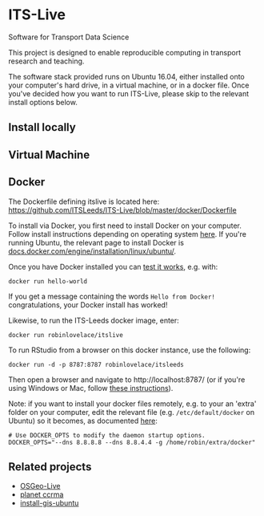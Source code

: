 # ITS-Live

Software for Transport Data Science

This project is designed to enable reproducible computing in transport research and teaching.

The software stack provided runs on Ubuntu 16.04, either installed onto your computer's hard drive, in a virtual machine, or in a docker file.
Once you've decided how you want to run ITS-Live, please skip to the relevant install options below.

## Install locally

## Virtual Machine

## Docker

The Dockerfile defining itslive is located here: https://github.com/ITSLeeds/ITS-Live/blob/master/docker/Dockerfile

To install via Docker, you first need to install Docker on your computer.
Follow install instructions depending on operating system [here](https://www.docker.com/products/overview).
If you're running Ubuntu, the relevant page to install Docker is
[docs.docker.com/engine/installation/linux/ubuntu/](https://docs.docker.com/engine/installation/linux/ubuntu/).

Once you have Docker installed you can [test it works](https://docs.docker.com/engine/getstarted/step_one/), e.g. with:

```
docker run hello-world
```

If you get a message containing the words `Hello from Docker!` congratulations, your Docker install has worked!

Likewise, to run the ITS-Leeds docker image, enter:

```
docker run robinlovelace/itslive
```

To run RStudio from a browser on this docker instance, use the following:

```
docker run -d -p 8787:8787 robinlovelace/itsleeds
```

Then open a browser and navigate to http://localhost:8787/ (or if you're using Windows or Mac, follow [these instructions](https://github.com/rocker-org/rocker/wiki/Using-the-RStudio-image)).

Note: if you want to install your docker files remotely, e.g. to your an 'extra' folder on your computer,
edit the relevant file (e.g. `/etc/default/docker` on Ubuntu) so it becomes, as documented
[here](https://forums.docker.com/t/how-do-i-change-the-docker-image-installation-directory/1169):

```
# Use DOCKER_OPTS to modify the daemon startup options.
DOCKER_OPTS="--dns 8.8.8.8 --dns 8.8.4.4 -g /home/robin/extra/docker"
```

## Related projects

- [OSGeo-Live](https://github.com/robinlovelace/OSGeoLive)
- [planet ccrma](https://github.com/ccrma/music220a)
- [install-gis-ubuntu](https://github.com/Robinlovelace/install-gis-ubuntu)

